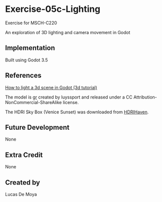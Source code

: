 # Exercise-05c-Lighting
Exercise for MSCH-C220

An exploration of 3D lighting and camera movement in Godot

## Implementation
Built using Godot 3.5

## References
[How to light a 3d scene in Godot (3d tutorial)](https://www.youtube.com/watch?v=iamttSmxA2I)

The model is [gr](https://sketchfab.com/3d-models/gr-5df64141235040749103749123e43010) created by luyssport and released under a CC Attribution-NonCommercial-ShareAlike license.

The HDRI Sky Box (Venice Sunset) was downloaded from [HDRIHaven](https://hdrihaven.com/hdri/?h=venice_sunset).

## Future Development
None

## Extra Credit
None

## Created by 
Lucas De Moya
